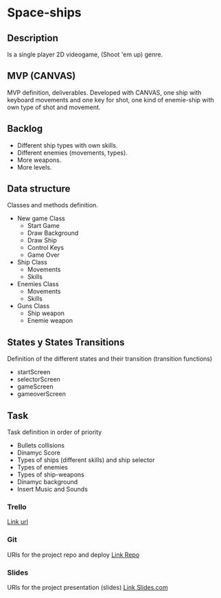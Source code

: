 # Space-ships

## Description
Is a single player 2D videogame, (Shoot 'em up) genre.

## MVP (CANVAS)
MVP definition, deliverables.
Developed with CANVAS, one ship with keyboard movements and one key for shot, one kind of enemie-ship with own type of shot and movement.

## Backlog
  - Different ship types with own skills.
  - Different enemies (movements, types).
  - More weapons.
  - More levels.

## Data structure
Classes and methods definition.
  - New game Class
    - Start Game
    - Draw Background
    - Draw Ship
    - Control Keys
    - Game Over
  - Ship Class
    - Movements
    - Skills
  - Enemies Class
    - Movements
    - Skills
  - Guns Class
    - Ship weapon
    - Enemie weapon
    
 
## States y States Transitions
Definition of the different states and their transition (transition functions)
  - startScreen
  - selectorScreen
  - gameScreen
  - gameoverScreen

## Task
Task definition in order of priority
  - Bullets collisions
  - Dinamyc Score
  - Types of ships (different skills) and ship selector
  - Types of enemies
  - Types of ship-weapons
  - Dinamyc background
  - Insert Music and Sounds

### Trello
[Link url](https://trello.com/b/xpmp55Pc/space-ships)

### Git
URls for the project repo and deploy
[Link Repo](https://github.com/Nessiec86/Space-ships)

### Slides
URls for the project presentation (slides)
[Link Slides.com](https://slides.com/nesc86)
